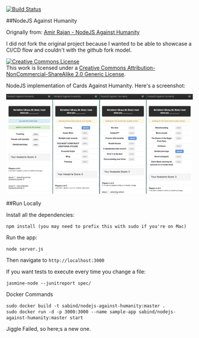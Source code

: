[![Build Status](http://198.199.100.206:8080/buildStatus/icon?job=unit-tests)](http://198.199.100.206:8080/job/unit-tests/)

##NodeJS Against Humanity

Orignally from: <a href="https://github.com/amirrajan/nodejs-against-humanity">Amir Rajan - NodeJS Against Humanity</a>

I did not fork the original project because I wanted to be able to showcase a CI/CD flow and couldn't with the github fork model.

<a rel="license" href="http://creativecommons.org/licenses/by-nc-sa/2.0/"><img alt="Creative Commons License" style="border-width:0" src="http://i.creativecommons.org/l/by-nc-sa/2.0/88x31.png" /></a><br />This work is licensed under a <a rel="license" href="http://creativecommons.org/licenses/by-nc-sa/2.0/">Creative Commons Attribution-NonCommercial-ShareAlike 2.0 Generic License</a>.

NodeJS implementation of Cards Against Humanity. Here's a screenshot:

<img src="/nodejs-against-humanity.png" />

##Run Locally

Install all the dependencies:

    npm install (you may need to prefix this with sudo if you're on Mac)

Run the app:

    node server.js

Then navigate to `http://localhost:3000`

If you want tests to execute every time you change a file:

    jasmine-node --junitreport spec/
    
Docker Commands

    sudo docker build -t sabind/nodejs-against-humanity:master .
    sudo docker run -d -p 3000:3000 --name sample-app sabind/nodejs-against-humanity:master start

Jiggle Failed, so here;s a new one.
